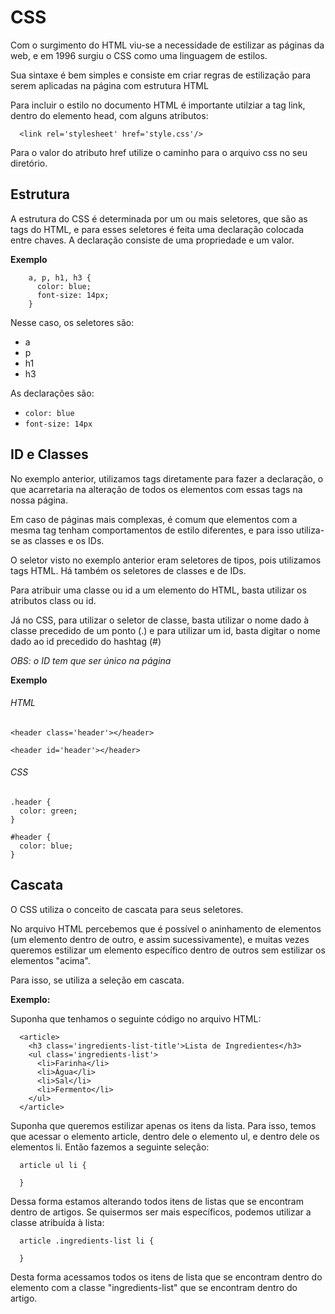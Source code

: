 # CSS

Com o surgimento do HTML viu-se a necessidade de estilizar as páginas da web, e em 1996 surgiu o CSS como uma linguagem de estilos.

Sua sintaxe é bem simples e consiste em criar regras de estilização para serem aplicadas na página com estrutura HTML

Para incluir o estilo no documento HTML é importante utilziar a tag link, dentro do elemento head, com alguns atributos:

```
  <link rel='stylesheet' href='style.css'/>
```

Para o valor do atributo href utilize o caminho para o arquivo css no seu diretório.

## Estrutura

A estrutura do CSS é determinada por um ou mais seletores, que são as tags do HTML, e para esses seletores é feita uma declaração colocada entre chaves.
A declaração consiste de uma propriedade e um valor.

**Exemplo**

``` 
    a, p, h1, h3 {
      color: blue;
      font-size: 14px;
    }
```

Nesse caso, os seletores são: 
 - a
 - p
 - h1 
 - h3

As declarações são:
 - ```color: blue```
 - ```font-size: 14px```

## ID e Classes

No exemplo anterior, utilizamos tags diretamente para fazer a declaração, o que acarretaria na alteração de todos os elementos com essas tags na nossa página.

Em caso de páginas mais complexas, é comum que elementos com a mesma tag tenham comportamentos de estilo diferentes, e para isso utiliza-se as classes e os IDs.

O seletor visto no exemplo anterior eram seletores de tipos, pois utilizamos tags HTML. Há também os seletores de classes e de IDs.

Para atribuir uma classe ou id a um elemento do HTML, basta utilizar os atributos class ou id.

Já no CSS, para utilizar o seletor de classe, basta utilizar o nome dado à classe precedido de um ponto (.) e para utilizar um id, basta digitar o nome dado ao id precedido do hashtag (#)

_OBS: o ID tem que ser único na página_

**Exemplo**

###### HTML

```
<header class='header'></header>

<header id='header'></header> 
```

###### CSS

```
.header {
  color: green;
} 

#header {
  color: blue;
}
```

## Cascata

O CSS utiliza o conceito de cascata para seus seletores.

No arquivo HTML percebemos que é possível o aninhamento de elementos (um elemento dentro de outro, e assim sucessivamente), e muitas vezes queremos estilizar um elemento específico dentro de outros sem estilizar os elementos "acima".

Para isso, se utiliza a seleção em cascata.

**Exemplo:**

Suponha que tenhamos o seguinte código no arquivo HTML:

```
  <article>
    <h3 class='ingredients-list-title'>Lista de Ingredientes</h3>
    <ul class='ingredients-list'>
      <li>Farinha</li>
      <li>Água</li>
      <li>Sal</li>
      <li>Fermento</li>
    </ul>
  </article>
```

Suponha que queremos estilizar apenas os itens da lista. Para isso, temos que acessar o elemento article, dentro dele o elemento ul, e dentro dele os elementos li. Então fazemos a seguinte seleção:

```
  article ul li {

  }
```

Dessa forma estamos alterando todos itens de listas que se encontram dentro de artigos. Se quisermos ser mais específicos, podemos utilizar a classe atribuída à lista:

```
  article .ingredients-list li {

  }
```

Desta forma acessamos todos os itens de lista que se encontram dentro do elemento com a classe "ingredients-list" que se encontram dentro do artigo.